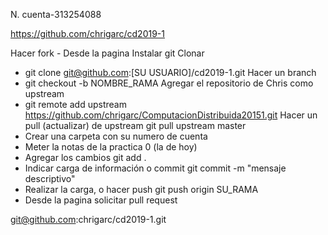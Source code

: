 N. cuenta-313254088

https://github.com/chrigarc/cd2019-1

Hacer fork - Desde la pagina
Instalar git
Clonar 
- git clone git@github.com:[SU USUARIO]/cd2019-1.git
Hacer un branch
- git checkout -b NOMBRE_RAMA
Agregar el repositorio de Chris como upstream
- git remote add upstream 
https://github.com/chrigarc/ComputacionDistribuida20151.git
Hacer un pull (actualizar) de upstream
git pull upstream master
- Crear una carpeta con su numero de cuenta
- Meter la notas de la practica 0 (la de hoy)
- Agregar los cambios
git add .
- Indicar carga de información o commit
git commit -m "mensaje descriptivo"
- Realizar la carga, o hacer push
git push origin SU_RAMA
- Desde la pagina solicitar pull request

git@github.com:chrigarc/cd2019-1.git
